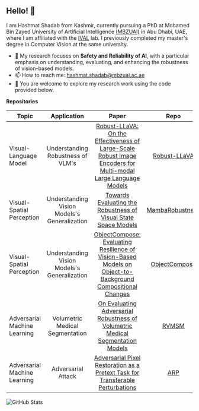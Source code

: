 ## Hello! 👋

<!--
- 🔭
- 🌱 
- 👯 
- 🤔 
- 💬 
- 📫 
- 😄
- ⚡ 
-->

I am Hashmat Shadab from Kashmir, currently pursuing a PhD at Mohamed Bin Zayed University of Artificial Intelligence [(MBZUAI)](https://mbzuai.ac.ae/) in Abu Dhabi, UAE, where I am affiliated with the [IVAL](https://www.ival-mbzuai.com/) lab. I previously completed my master's degree in Computer Vision at the same university.

- 🔭 My research focuses on **Safety and Reliability of AI**, with a particular emphasis on understanding, evaluating, and enhancing the robustness of  vision-based models.
- 📫 How to reach me: hashmat.shadab@mbzuai.ac.ae
- 🌱 You are welcome to explore my research work using the code provided below.

**Repositories**

|Topic|Application|Paper|Repo|Venue
|---|:---:|:---:|:---:|:------:|
Visual-Language Model | Understanding Robustness of VLM's | [Robust-LLaVA: On the Effectiveness of Large-Scale Robust Image Encoders for Multi-modal Large Language Models](https://arxiv.org/abs/2502.01576) | [Robust-LLaVA](https://github.com/HashmatShadab/Robust-LLaVA)|Under Review|
Visual-Spatial Perception| Understanding Vision Models's Generalization | [Towards Evaluating the Robustness of Visual State Space Models](https://arxiv.org/abs/2406.09407) | [MambaRobustness](https://github.com/HashmatShadab/MambaRobustness)|Under Review|
Visual-Spatial Perception| Understanding Vision Models's Generalization | [ObjectCompose: Evaluating Resilience of Vision-Based Models on Object-to-Background Compositional Changes](https://arxiv.org/abs/2403.04701) | [ObjectCompose](https://github.com/Muhammad-Huzaifaa/ObjectCompose)|**ACCV'24-Oral** (Best Student Paper Runner Up)|
Adversarial Machine Learning| Volumetric Medical Segmentation | [On Evaluating Adversarial Robustness of Volumetric Medical Segmentation Models](https://arxiv.org/abs/2406.08486) | [RVMSM](https://github.com/HashmatShadab/Robustness-of-Volumetric-Medical-Segmentation-Models)|**BMVC'24**|
Adversarial Machine Learning| Adversarial Attack| [Adversarial Pixel Restoration as a Pretext Task for Transferable Perturbations](https://arxiv.org/abs/2207.08803)|[ARP](https://github.com/HashmatShadab/APR)|**BMVC'22-Oral**|

![GitHub Stats](https://github-readme-stats.vercel.app/api?username=hashmatshadab&theme=radical)
